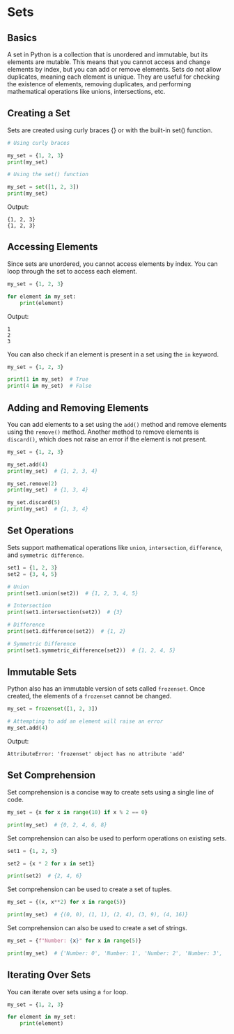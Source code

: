 # Sets

## Basics

A set in Python is a collection that is unordered and immutable, but its elements are mutable.
This means that you cannot access and change elements by index, but you can add or remove elements.
Sets do not allow duplicates, meaning each element is unique.
They are useful for checking the existence of elements, removing duplicates, and performing mathematical operations like unions, intersections, etc.

## Creating a Set

Sets are created using curly braces {} or with the built-in set() function.

```python
# Using curly braces

my_set = {1, 2, 3}
print(my_set)

# Using the set() function

my_set = set([1, 2, 3])
print(my_set)
```

Output:

```
{1, 2, 3}
{1, 2, 3}
```

## Accessing Elements

Since sets are unordered, you cannot access elements by index.
You can loop through the set to access each element.

```python
my_set = {1, 2, 3}

for element in my_set:
    print(element)
```

Output:

```
1
2
3
```

You can also check if an element is present in a set using the `in` keyword.

```python
my_set = {1, 2, 3}

print(1 in my_set)  # True
print(4 in my_set)  # False
```

## Adding and Removing Elements

You can add elements to a set using the `add()` method and remove elements using the `remove()` method.
Another method to remove elements is `discard()`, which does not raise an error if the element is not present.

```python
my_set = {1, 2, 3}

my_set.add(4)
print(my_set)  # {1, 2, 3, 4}

my_set.remove(2)
print(my_set)  # {1, 3, 4}

my_set.discard(5)
print(my_set)  # {1, 3, 4}
```

## Set Operations

Sets support mathematical operations like `union`, `intersection`, `difference`, and `symmetric difference`.

```python
set1 = {1, 2, 3}
set2 = {3, 4, 5}

# Union
print(set1.union(set2))  # {1, 2, 3, 4, 5}

# Intersection
print(set1.intersection(set2))  # {3}

# Difference
print(set1.difference(set2))  # {1, 2}

# Symmetric Difference
print(set1.symmetric_difference(set2))  # {1, 2, 4, 5}
```

## Immutable Sets

Python also has an immutable version of sets called `frozenset`. Once created, the elements of a `frozenset` cannot be changed.

```python
my_set = frozenset([1, 2, 3])

# Attempting to add an element will raise an error
my_set.add(4)
```

Output:

```
AttributeError: 'frozenset' object has no attribute 'add'
```

## Set Comprehension

Set comprehension is a concise way to create sets using a single line of code.

```python
my_set = {x for x in range(10) if x % 2 == 0}

print(my_set)  # {0, 2, 4, 6, 8}
```

Set comprehension can also be used to perform operations on existing sets.

```python
set1 = {1, 2, 3}

set2 = {x * 2 for x in set1}

print(set2)  # {2, 4, 6}
```

Set comprehension can be used to create a set of tuples.

```python
my_set = {(x, x**2) for x in range(5)}

print(my_set)  # {(0, 0), (1, 1), (2, 4), (3, 9), (4, 16)}
```

Set comprehension can also be used to create a set of strings.

```python
my_set = {f"Number: {x}" for x in range(5)}

print(my_set)  # {'Number: 0', 'Number: 1', 'Number: 2', 'Number: 3', 'Number: 4'}
```

## Iterating Over Sets

You can iterate over sets using a `for` loop.

```python
my_set = {1, 2, 3}

for element in my_set:
    print(element)
```

